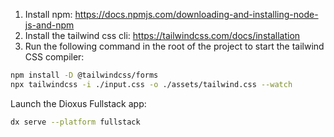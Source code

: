 
1. Install npm: https://docs.npmjs.com/downloading-and-installing-node-js-and-npm
2. Install the tailwind css cli: https://tailwindcss.com/docs/installation
3. Run the following command in the root of the project to start the tailwind CSS compiler:

```bash
npm install -D @tailwindcss/forms
npx tailwindcss -i ./input.css -o ./assets/tailwind.css --watch
```


Launch the Dioxus Fullstack app:

```bash
dx serve --platform fullstack
```